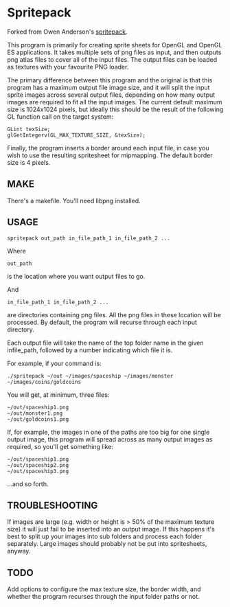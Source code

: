 # Spritepack

Forked from Owen Anderson's [spritepack](https://github.com/resistor/spritepack).

This program is primarily for creating sprite sheets for OpenGL and OpenGL ES applications.  It takes multiple sets of png files as input, and then outputs png atlas files to cover all of the input files.  The output files can be loaded as textures with your favourite PNG loader.

The primary difference between this program and the original is that this program has a maximum output file image size, and it will split the input sprite images across several output files, depending on how many output images are required to fit all the input images.  The current default maximum size is 1024x1024 pixels, but ideally this should be the result of the following GL function call on the target system:

    GLint texSize; 
    glGetIntegerv(GL_MAX_TEXTURE_SIZE, &texSize);

Finally, the program inserts a border around each input file, in case you wish to use the resulting spritesheet for mipmapping.  The default border size is 4 pixels.


## MAKE

There's a makefile.  You'll need libpng installed.


## USAGE

    spritepack out_path in_file_path_1 in_file_path_2 ...

Where

    out_path

is the location where you want output files to go.

And

    in_file_path_1 in_file_path_2 ... 

are directories containing png files.  All the png files in these location will be processed.  By default, the program will recurse through each input directory.

Each output file will take the name of the top folder name in the given infile_path, followed by a number indicating which file it is.

For example, if your command is:

    ./spritepack ~/out ~/images/spaceship ~/images/monster ~/images/coins/goldcoins

You will get, at minimum, three files:

    ~/out/spaceship1.png
    ~/out/monster1.png
    ~/out/goldcoins1.png

If, for example, the images in one of the paths are too big for one single output image, this program will spread across as many output images as required, so you'll get something like:

    ~/out/spaceship1.png
    ~/out/spaceship2.png
    ~/out/spaceship3.png

...and so forth.


## TROUBLESHOOTING

If images are large (e.g. width or height is > 50% of the maximum texture size) it will just fail to be inserted into an output image.  If this happens it's best to split up your images into sub folders and process each folder separately.  Large images should probably not be put into spritesheets, anyway.


## TODO

Add options to configure the max texture size, the border width, and whether the program recurses through the input folder paths or not.